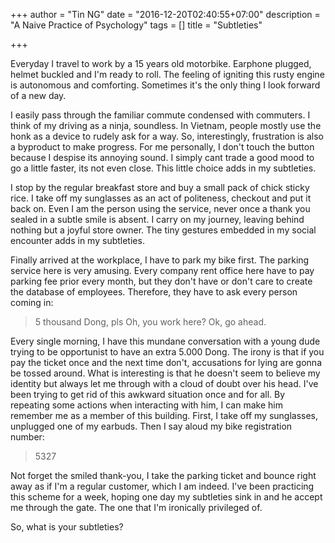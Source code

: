 +++
author = "Tin NG"
date = "2016-12-20T02:40:55+07:00"
description = "A Naive Practice of Psychology"
tags = []
title = "Subtleties"

+++

Everyday I travel to work by a 15 years old motorbike. Earphone plugged, helmet buckled and I'm ready to roll. The feeling of igniting this rusty engine is autonomous and comforting. Sometimes it's the only thing I look forward of a new day.

I easily pass through the familiar commute condensed with commuters. I think of my driving as a ninja, soundless. In Vietnam, people mostly use the honk as a device to rudely ask for a way. So, interestingly, frustration is also a byproduct to make progress. For me personally, I don't touch the button because I despise its annoying sound. I simply cant trade a good mood to go a little faster, its not even close. This little choice adds in my subtleties.

I stop by the regular breakfast store and buy a small pack of chick sticky rice. I take off my sunglasses as an act of politeness, checkout and put it back on. Even I am the person using the service, never once a thank you sealed in a subtle smile is absent. I carry on my journey, leaving behind nothing but a joyful store owner. The tiny gestures embedded in my social encounter adds in my subtleties.

Finally arrived at the workplace, I have to park my bike first. The parking service here is very amusing. Every company rent office here have to pay parking fee prior every month, but they don't have or don't care to create the database of employees. Therefore, they have to ask every person coming in:

>5 thousand Dong, pls
>Oh, you work here? Ok, go ahead.

Every single morning, I have this mundane conversation with a young dude trying to be opportunist to have an extra 5.000 Dong. The irony is that if you pay the ticket once and the next time don't, accusations for lying are gonna be tossed around. What is interesting is that he doesn't seem to believe my identity but always let me through with a cloud of doubt over his head. I've been trying to get rid of this awkward situation once and for all. By repeating some actions when interacting with him, I can make him remember me as a member of this building. First, I take off my sunglasses, unplugged one of my earbuds. Then I say aloud my bike registration number:

> 5327

Not forget the smiled thank-you, I take the parking ticket and bounce right away as if I'm a regular customer, which I am indeed. I've been  practicing this scheme for a week, hoping one day my subtleties sink in and he accept me through the gate. The one that I'm ironically privileged of.

So, what is your subtleties?
